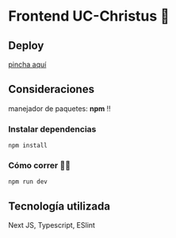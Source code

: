 # Frontend UC-Christus 🏥

## Deploy

[pincha aquí](https://dataunion.vercel.app/dashboard)

## Consideraciones

manejador de paquetes: **npm** ‼️

###  Instalar dependencias
`npm install`

###  Cómo correr 🏇🏻
`npm run dev`

## Tecnología utilizada
Next JS, Typescript, ESlint
